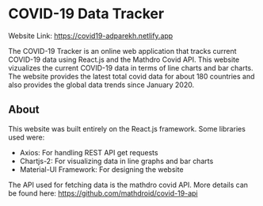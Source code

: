 # COVID-19 Data Tracker

Website Link: https://covid19-adparekh.netlify.app

The COVID-19 Tracker is an online web application that tracks current COVID-19 data using React.js and the Mathdro Covid API. This website vizualizes the current COVID-19 data in terms of line charts and bar charts. The website provides the latest total covid data for about 180 countries and also provides the global data trends since January 2020.

## About

This website was built entirely on the React.js framework. Some libraries used were:

* Axios: For handling REST API get requests
* Chartjs-2: For visualizing data in line graphs and bar charts
* Material-UI Framework: For designing the website

The API used for fetching data is the mathdro covid API. More details can be found here: https://github.com/mathdroid/covid-19-api
